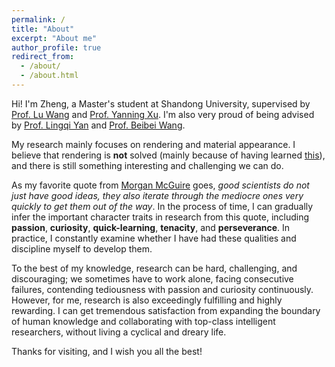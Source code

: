 ```yaml
---
permalink: /
title: "About"
excerpt: "About me"
author_profile: true
redirect_from: 
  - /about/
  - /about.html
---
```



Hi! I'm Zheng, a Master's student at Shandong University, supervised by [Prof. Lu Wang](http://vr.sdu.edu.cn/info/1010/1060.htm) and [Prof. Yanning Xu](http://vr.sdu.edu.cn/info/1010/1062.htm). I'm also very proud of being advised by [Prof. Lingqi Yan](https://sites.cs.ucsb.edu/~lingqi/) and [Prof. Beibei Wang](https://wangningbei.github.io/).

My research mainly focuses on rendering and material appearance. I believe that rendering is **not** solved (mainly because of having learned [this](https://www.bilibili.com/video/BV1my4y1z76s?p=3&t=8m30s)), and there is still something interesting and challenging we can do.

As my favorite quote from [Morgan McGuire](https://casual-effects.com/morgan/index.html) goes, *good scientists do not just have good ideas, they also iterate through the mediocre ones very quickly to get them out of the way*. 
In the process of time, I can gradually infer the important character traits in research from this quote, including **passion**, **curiosity**, **quick-learning**, **tenacity**, and **perseverance**.
In practice, I constantly examine whether I have had these qualities and discipline myself to develop them.

To the best of my knowledge, research can be hard, challenging, and discouraging; we sometimes have to work alone, facing consecutive failures, contending tediousness with passion and curiosity continuously. However, for me, research is also exceedingly fulfilling and highly rewarding. I can get tremendous satisfaction from expanding the boundary of human knowledge and collaborating with top-class intelligent researchers, without living a cyclical and dreary life.

Thanks for visiting, and I wish you all the best! 